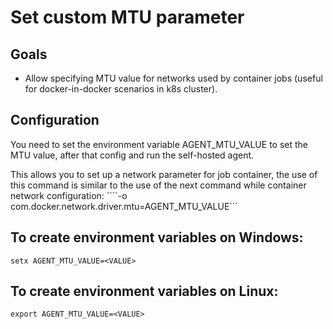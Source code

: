 # Set custom MTU parameter

## Goals
  - Allow specifying MTU value for networks used by container jobs (useful for docker-in-docker scenarios in k8s cluster).
 
## Configuration

You need to set the environment variable AGENT_MTU_VALUE to set the MTU value, after that config and run the self-hosted agent.

This allows you to set up a network parameter for job container, the use of this command is similar to the use of the next command while container network configuration:
````-o com.docker.network.driver.mtu=AGENT_MTU_VALUE```

## To create environment variables on Windows:

```setx AGENT_MTU_VALUE=<VALUE>```

## To create environment variables on Linux:

```export AGENT_MTU_VALUE=<VALUE>```
